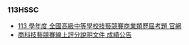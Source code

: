 ### 113HSSC

- [113 學年度 全國高級中等學校技藝競賽商業類歷屆考題 官網](https://sci-me.k12ea.gov.tw/Contest/HistoryQuestionsList?c_class=2)
- [商科技藝競賽線上評分說明文件 成績公告](https://hackmd.io/@biz-pg/announce/https%3A%2F%2Fhackmd.io%2F%40biz-pg%2Fscoreboard)

